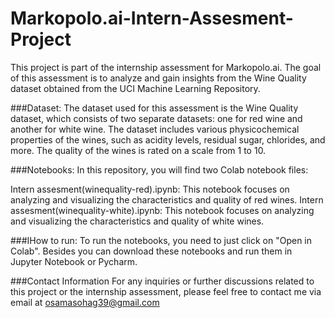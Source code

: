 # Markopolo.ai-Intern-Assesment-Project
This project is part of the internship assessment for Markopolo.ai. The goal of this assessment is to analyze and gain insights from the Wine Quality dataset obtained from the UCI Machine Learning Repository.

###Dataset:
The dataset used for this assessment is the Wine Quality dataset, which consists of two separate datasets: one for red wine and another for white wine. The dataset includes various physicochemical properties of the wines, such as acidity levels, residual sugar, chlorides, and more. The quality of the wines is rated on a scale from 1 to 10.

###Notebooks:
In this repository, you will find two Colab notebook files:

Intern assesment(winequality-red).ipynb: This notebook focuses on analyzing and visualizing the characteristics and quality of red wines.
Intern assesment(winequality-white).ipynb: This notebook focuses on analyzing and visualizing the characteristics and quality of white wines.

###IHow to run:
To run the notebooks, you need to just click on "Open in Colab". Besides you can download these notebooks and run them in Jupyter Notebook or Pycharm.

###Contact Information
For any inquiries or further discussions related to this project or the internship assessment, please feel free to contact me via email at osamasohag39@gmail.com 
